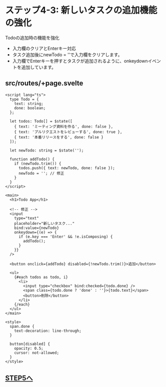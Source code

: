# ステップ4-3: 新しいタスクの追加機能の強化

Todoの追加時の機能を強化

- 入力欄のクリアとEnterキー対応
- タスク追加後にnewTodo = ''で入力欄をクリアします。
- 入力欄でEnterキーを押すとタスクが追加されるように、onkeydownイベントを追加しています。

## src/routes/+page.svelte

```svelte
<script lang="ts">
  type Todo = {
    text: string;
    done: boolean;
  };

  let todos: Todo[] = $state([
    { text: 'ミーティング資料を作る', done: false },
    { text: 'プルリクエストをレビューする', done: true },
    { text: '本番リリースをする', done: false }
  ]);

  let newTodo: string = $state('');

  function addTodo() {
    if (newTodo.trim()) {
      todos.push({ text: newTodo, done: false });
      newTodo = ''; // 修正
    }
  }
</script>

<main>
  <h1>Todo App</h1>

  <!-- 修正 -->
  <input
    type="text"
    placeholder="新しいタスク..."
    bind:value={newTodo}
    onkeydown={(e) => {
      if (e.key === 'Enter' && !e.isComposing) {
        addTodo();
      }
    }}
  />

  <button onclick={addTodo} disabled={!newTodo.trim()}>追加</button>

  <ul>
    {#each todos as todo, i}
      <li>
        <input type="checkbox" bind:checked={todo.done} />
        <span class={todo.done ? 'done' : ''}>{todo.text}</span>
        <button>削除</button>
      </li>
    {/each}
  </ul>
</main>

<style>
  span.done {
    text-decoration: line-through;
  }

  button[disabled] {
    opacity: 0.5;
    cursor: not-allowed;
  }
</style>
```

## [STEP5へ](step5.md)
